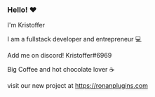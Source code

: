 ### Hello! ❤️
I'm Kristoffer

I am a fullstack developer and entrepreneur 💻 

Add me on discord! Kristoffer#6969

Big Coffee and hot chocolate lover ☕️ 


visit our new project at https://ronanplugins.com
